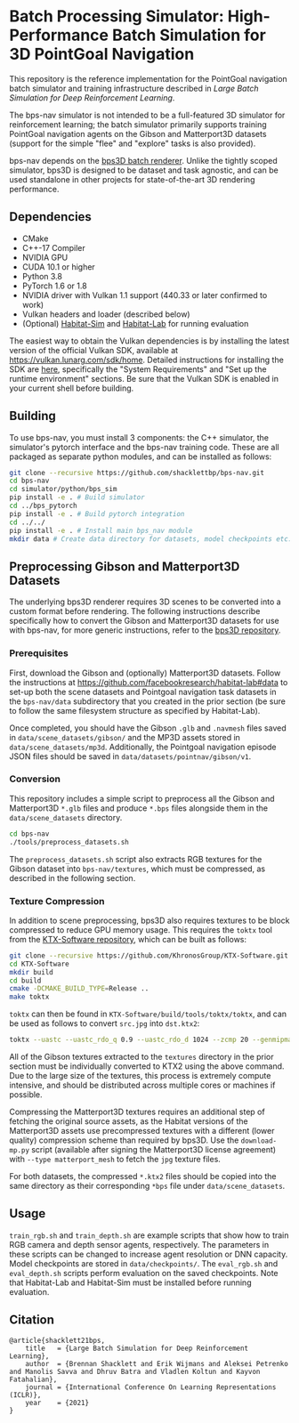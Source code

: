Batch Processing Simulator: High-Performance Batch Simulation for 3D PointGoal Navigation
=================================================

This repository is the reference implementation for the PointGoal navigation batch simulator and training infrastructure described in _Large Batch Simulation for Deep Reinforcement Learning_.

The bps-nav simulator is not intended to be a full-featured 3D simulator for reinforcement learning; the batch simulator primarily supports training PointGoal navigation agents on the Gibson and Matterport3D datasets (support for the simple "flee" and "explore" tasks is also provided).

bps-nav depends on the [bps3D batch renderer](https://github.com/shacklettbp/bps3D). Unlike the tightly scoped simulator, bps3D is designed to be dataset and task agnostic, and can be used standalone in other projects for state-of-the-art 3D rendering performance.

Dependencies
------------

* CMake
* C++-17 Compiler
* NVIDIA GPU
* CUDA 10.1 or higher
* Python 3.8
* PyTorch 1.6 or 1.8
* NVIDIA driver with Vulkan 1.1 support (440.33 or later confirmed to work)
* Vulkan headers and loader (described below)
* (Optional) [Habitat-Sim](https://github.com/facebookresearch/habitat-sim) and [Habitat-Lab](https://github.com/facebookresearch/habitat-lab) for running evaluation

The easiest way to obtain the Vulkan dependencies is by installing the latest version of the official Vulkan SDK, available at <https://vulkan.lunarg.com/sdk/home>. Detailed instructions for installing the SDK are [here](https://vulkan.lunarg.com/doc/sdk/latest/linux/getting_started.html), specifically the "System Requirements" and "Set up the runtime environment" sections. Be sure that the Vulkan SDK is enabled in your current shell before building.

Building
--------

To use bps-nav, you must install 3 components: the C++ simulator, the simulator's pytorch interface and the bps-nav training code. These are all packaged as separate python modules, and can be installed as follows:

```bash
git clone --recursive https://github.com/shacklettbp/bps-nav.git
cd bps-nav
cd simulator/python/bps_sim
pip install -e . # Build simulator
cd ../bps_pytorch
pip install -e . # Build pytorch integration
cd ../../
pip install -e . # Install main bps_nav module
mkdir data # Create data directory for datasets, model checkpoints etc.
```

Preprocessing Gibson and Matterport3D Datasets
----------------------------------------------

The underlying bps3D renderer requires 3D scenes to be converted into a custom format before rendering. The following instructions describe specifically how to convert the Gibson and Matterport3D datasets for use with bps-nav, for more generic instructions, refer to the [bps3D repository](https://github.com/shacklettbp/bps3D).

### Prerequisites

First, download the Gibson and (optionally) Matterport3D datasets. Follow the instructions at <https://github.com/facebookresearch/habitat-lab#data> to set-up both the scene datasets and Pointgoal navigation task datasets in the `bps-nav/data` subdirectory that you created in the prior section (be sure to follow the same filesystem structure as specified by Habitat-Lab).

 Once completed, you should have the Gibson `.glb` and `.navmesh` files saved in `data/scene_datasets/gibson/` and the MP3D assets stored in `data/scene_datasets/mp3d`. Additionally, the Pointgoal navigation episode JSON files should be saved in `data/datasets/pointnav/gibson/v1`.


### Conversion

This repository includes a simple script to preprocess all the Gibson and Matterport3D `*.glb` files and produce `*.bps` files alongside them in the `data/scene_datasets` directory.

```bash
cd bps-nav
./tools/preprocess_datasets.sh 
```

The `preprocess_datasets.sh` script also extracts RGB textures for the Gibson dataset into `bps-nav/textures`, which must be compressed, as described in the following section.

### Texture Compression

In addition to scene preprocessing, bps3D also requires textures to be block compressed to reduce GPU memory usage. This requires the `toktx` tool from the [KTX-Software repository](https://github.com/KhronosGroup/KTX-Software), which can be built as follows:

```bash
git clone --recursive https://github.com/KhronosGroup/KTX-Software.git
cd KTX-Software
mkdir build
cd build
cmake -DCMAKE_BUILD_TYPE=Release ..
make toktx
```

`toktx` can then be found in `KTX-Software/build/tools/toktx/toktx`, and can be used as follows to convert `src.jpg` into `dst.ktx2`:
```bash
toktx --uastc --uastc_rdo_q 0.9 --uastc_rdo_d 1024 --zcmp 20 --genmipmap dst.ktx2 src.jpg
```

All of the Gibson textures extracted to the `textures` directory in the prior section must be individually converted to KTX2 using the above command. Due to the large size of the textures, this process is extremely compute intensive, and should be distributed across multiple cores or machines if possible.

Compressing the Matterport3D textures requires an additional step of fetching the original source assets, as the Habitat versions of the Matterport3D assets use precompressed textures with a different (lower quality) compression scheme than required by bps3D. Use the `download-mp.py` script (available after signing the Matterport3D license agreement) with `--type matterport_mesh` to fetch the `jpg` texture files.

For both datasets, the compressed `*.ktx2` files should be copied into the same directory as their corresponding `*bps` file under `data/scene_datasets`.

Usage
-----
`train_rgb.sh` and `train_depth.sh` are example scripts that show how to train RGB camera and depth sensor agents, respectively. The parameters in these scripts can be changed to increase agent resolution or DNN capacity. Model checkpoints are stored in `data/checkpoints/`. The `eval_rgb.sh` and `eval_depth.sh` scripts perform evaluation on the saved checkpoints. Note that Habitat-Lab and Habitat-Sim must be installed before running evaluation.

Citation
--------

```
@article{shacklett21bps,
    title   = {Large Batch Simulation for Deep Reinforcement Learning},
    author  = {Brennan Shacklett and Erik Wijmans and Aleksei Petrenko and Manolis Savva and Dhruv Batra and Vladlen Koltun and Kayvon Fatahalian},
    journal = {International Conference On Learning Representations (ICLR)},
    year    = {2021}
}
```
